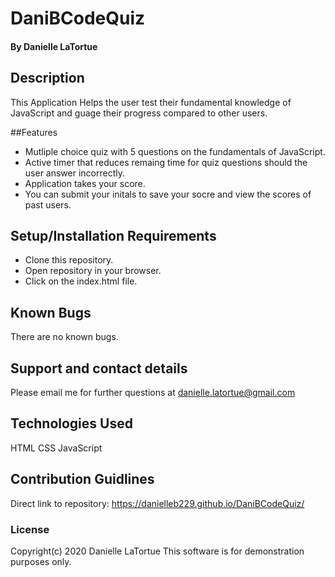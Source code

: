 # DaniBCodeQuiz
#### By Danielle LaTortue
## Description
This Application Helps the user  test their fundamental knowledge of JavaScript and guage their progress compared to other users.

##Features
* Mutliple choice quiz with 5 questions on the fundamentals of JavaScript.
* Active timer that reduces remaing time for quiz questions should the user answer incorrectly.
* Application takes your score.
* You can submit your initals to save your socre and view the scores of past users.
## Setup/Installation Requirements
* Clone this repository.
* Open repository in your browser.
* Click on the index.html file.
## Known Bugs
There are no known bugs.
## Support and contact details
Please email me for further questions at danielle.latortue@gmail.com
## Technologies Used
HTML
CSS
JavaScript
## Contribution Guidlines 
Direct link to repository: https://danielleb229.github.io/DaniBCodeQuiz/

### License
Copyright(c) 2020 Danielle LaTortue
This software is for demonstration purposes only.
